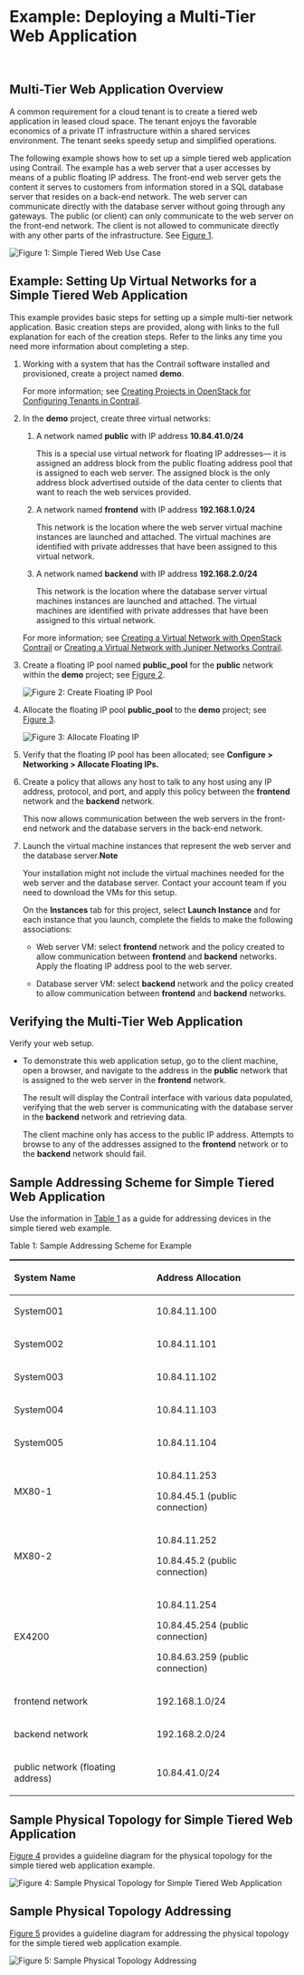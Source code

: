 # Example: Deploying a Multi-Tier Web Application

 

## Multi-Tier Web Application Overview

A common requirement for a cloud tenant is to create a tiered web
application in leased cloud space. The tenant enjoys the favorable
economics of a private IT infrastructure within a shared services
environment. The tenant seeks speedy setup and simplified operations.

The following example shows how to set up a simple tiered web
application using Contrail. The example has a web server that a user
accesses by means of a public floating IP address. The front-end web
server gets the content it serves to customers from information stored
in a SQL database server that resides on a back-end network. The web
server can communicate directly with the database server without going
through any gateways. The public (or client) can only communicate to the
web server on the front-end network. The client is not allowed to
communicate directly with any other parts of the infrastructure. See
[Figure 1](web-use-case-vnc.html#tier-web).

![Figure 1: Simple Tiered Web Use Case](images/s041840.gif)

## Example: Setting Up Virtual Networks for a Simple Tiered Web Application

This example provides basic steps for setting up a simple multi-tier
network application. Basic creation steps are provided, along with links
to the full explanation for each of the creation steps. Refer to the
links any time you need more information about completing a step.

1.  <span id="jd0e41">Working with a system that has the Contrail
    software installed and provisioned, create a project named
    **demo**.</span>

    For more information; see [Creating Projects in OpenStack for
    Configuring Tenants in Contrail](creating-projects-vnc.html).

2.  <span id="jd0e51">In the **demo** project, create three virtual
    networks:</span>

    1.  A network named **public** with IP address **10.84.41.0/24**

        This is a special use virtual network for floating IP addresses—
        it is assigned an address block from the public floating address
        pool that is assigned to each web server. The assigned block is
        the only address block advertised outside of the data center to
        clients that want to reach the web services provided.

    2.  A network named **frontend** with IP address **192.168.1.0/24**

        This network is the location where the web server virtual
        machine instances are launched and attached. The virtual
        machines are identified with private addresses that have been
        assigned to this virtual network.

    3.  A network named **backend** with IP address **192.168.2.0/24**

        This network is the location where the database server virtual
        machines instances are launched and attached. The virtual
        machines are identified with private addresses that have been
        assigned to this virtual network.

    For more information; see [Creating a Virtual Network with OpenStack
    Contrail](creating-virtual-network-vnc.html) or [Creating a Virtual
    Network with Juniper Networks
    Contrail](creating-virtual-network-juniper-vnc.html).

3.  <span id="jd0e94">Create a floating IP pool named **public\_pool**
    for the **public** network within the **demo** project; see
    [Figure 2](web-use-case-vnc.html#floating-pool).</span>

    ![Figure 2: Create Floating IP Pool](images/s041841.gif)

4.  <span id="jd0e112">Allocate the floating IP pool **public\_pool** to
    the **demo** project; see
    [Figure 3](web-use-case-vnc.html#allo).</span>

    ![Figure 3: Allocate Floating IP](images/s041842.gif)

5.  <span id="jd0e127">Verify that the floating IP pool has been
    allocated; see **Configure &gt; Networking &gt; Allocate Floating
    IPs.**</span>

6.  <span id="jd0e132">Create a policy that allows any host to talk to
    any host using any IP address, protocol, and port, and apply this
    policy between the **frontend** network and the **backend**
    network.</span>

    This now allows communication between the web servers in the
    front-end network and the database servers in the back-end network.

7.  <span id="jd0e143">Launch the virtual machine instances that
    represent the web server and the database server.**Note**</span>

    Your installation might not include the virtual machines needed for
    the web server and the database server. Contact your account team if
    you need to download the VMs for this setup.

    On the **Instances** tab for this project, select **Launch
    Instance** and for each instance that you launch, complete the
    fields to make the following associations:

    -   Web server VM: select **frontend** network and the policy
        created to allow communication between **frontend** and
        **backend** networks. Apply the floating IP address pool to the
        web server.

    -   Database server VM: select **backend** network and the policy
        created to allow communication between **frontend** and
        **backend** networks.

## Verifying the Multi-Tier Web Application

Verify your web setup.

-   <span id="jd0e189">To demonstrate this web application setup, go to
    the client machine, open a browser, and navigate to the address in
    the **public** network that is assigned to the web server in the
    **frontend** network.</span>

    The result will display the Contrail interface with various data
    populated, verifying that the web server is communicating with the
    database server in the **backend** network and retrieving data.

    The client machine only has access to the public IP address.
    Attempts to browse to any of the addresses assigned to the
    **frontend** network or to the **backend** network should fail.

## Sample Addressing Scheme for Simple Tiered Web Application

Use the information in [Table 1](web-use-case-vnc.html#sample-address)
as a guide for addressing devices in the simple tiered web example.

Table 1: Sample Addressing Scheme for Example

<table data-cellspacing="0" style="border-top:thin solid black;" width="99%">
<colgroup>
<col style="width: 50%" />
<col style="width: 50%" />
</colgroup>
<thead>
<tr class="header">
<th style="text-align: left;"><p>System Name</p></th>
<th style="text-align: left;"><p>Address Allocation</p></th>
</tr>
</thead>
<tbody>
<tr class="odd">
<td style="text-align: left;"><p>System001</p></td>
<td style="text-align: left;"><p>10.84.11.100</p></td>
</tr>
<tr class="even">
<td style="text-align: left;"><p>System002</p></td>
<td style="text-align: left;"><p>10.84.11.101</p></td>
</tr>
<tr class="odd">
<td style="text-align: left;"><p>System003</p></td>
<td style="text-align: left;"><p>10.84.11.102</p></td>
</tr>
<tr class="even">
<td style="text-align: left;"><p>System004</p></td>
<td style="text-align: left;"><p>10.84.11.103</p></td>
</tr>
<tr class="odd">
<td style="text-align: left;"><p>System005</p></td>
<td style="text-align: left;"><p>10.84.11.104</p></td>
</tr>
<tr class="even">
<td style="text-align: left;"><p>MX80-1</p></td>
<td style="text-align: left;"><p>10.84.11.253</p>
<p>10.84.45.1 (public connection)</p></td>
</tr>
<tr class="odd">
<td style="text-align: left;"><p>MX80-2</p></td>
<td style="text-align: left;"><p>10.84.11.252</p>
<p>10.84.45.2 (public connection)</p></td>
</tr>
<tr class="even">
<td style="text-align: left;"><p>EX4200</p></td>
<td style="text-align: left;"><p>10.84.11.254</p>
<p>10.84.45.254 (public connection)</p>
<p>10.84.63.259 (public connection)</p></td>
</tr>
<tr class="odd">
<td style="text-align: left;"><p>frontend network</p></td>
<td style="text-align: left;"><p>192.168.1.0/24</p></td>
</tr>
<tr class="even">
<td style="text-align: left;"><p>backend network</p></td>
<td style="text-align: left;"><p>192.168.2.0/24</p></td>
</tr>
<tr class="odd">
<td style="text-align: left;"><p>public network (floating address)</p></td>
<td style="text-align: left;"><p>10.84.41.0/24</p></td>
</tr>
</tbody>
</table>

## Sample Physical Topology for Simple Tiered Web Application

[Figure 4](web-use-case-vnc.html#sample-topology) provides a guideline
diagram for the physical topology for the simple tiered web application
example.

![Figure 4: Sample Physical Topology for Simple Tiered Web
Application](images/s041844.gif)

## Sample Physical Topology Addressing

[Figure 5](web-use-case-vnc.html#sample-addressing) provides a guideline
diagram for addressing the physical topology for the simple tiered web
application example.

![Figure 5: Sample Physical Topology Addressing](images/s041845.gif)

 
